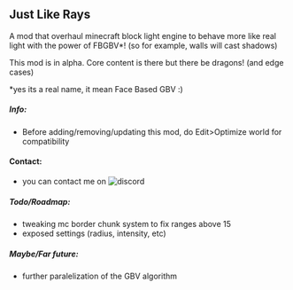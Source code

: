 ## Just Like Rays

A mod that overhaul minecraft block light engine to behave more like real light with the power of FBGBV\*! (so for example, walls will cast shadows)

This mod is in alpha. Core content is there but there be dragons! (and edge cases)

\*yes its a real name, it mean Face Based GBV :)

##### Info:

- Before adding/removing/updating this mod, do Edit>Optimize world for compatibility

#### Contact:

- you can contact me on ![discord](https://discord.gg/zEnc4ZXSmk)

##### Todo/Roadmap:

- tweaking mc border chunk system to fix ranges above 15
- exposed settings (radius, intensity, etc)

##### Maybe/Far future:

- further paralelization of the GBV algorithm
